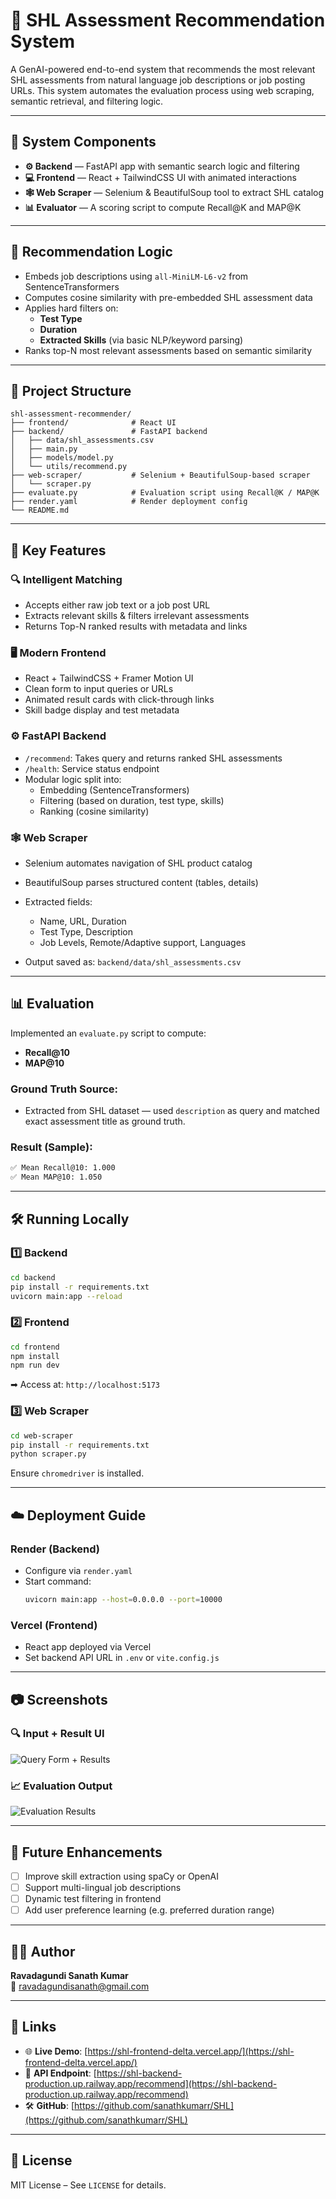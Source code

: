 # 🧠 SHL Assessment Recommendation System

A GenAI-powered end-to-end system that recommends the most relevant SHL assessments from natural language job descriptions or job posting URLs. This system automates the evaluation process using web scraping, semantic retrieval, and filtering logic.

---

## 🧩 System Components

- **⚙ Backend** — FastAPI app with semantic search logic and filtering  
- **💻 Frontend** — React + TailwindCSS UI with animated interactions  
- **🕸 Web Scraper** — Selenium & BeautifulSoup tool to extract SHL catalog  
- **📊 Evaluator** — A scoring script to compute Recall@K and MAP@K

---

## 🧠 Recommendation Logic

- Embeds job descriptions using `all-MiniLM-L6-v2` from SentenceTransformers
- Computes cosine similarity with pre-embedded SHL assessment data
- Applies hard filters on:
  - **Test Type**
  - **Duration**
  - **Extracted Skills** (via basic NLP/keyword parsing)
- Ranks top-N most relevant assessments based on semantic similarity

---

## 📁 Project Structure

```
shl-assessment-recommender/
├── frontend/              # React UI
├── backend/               # FastAPI backend
│   ├── data/shl_assessments.csv
│   ├── main.py
│   ├── models/model.py
│   └── utils/recommend.py
├── web-scraper/           # Selenium + BeautifulSoup-based scraper
│   └── scraper.py
├── evaluate.py            # Evaluation script using Recall@K / MAP@K
├── render.yaml            # Render deployment config
└── README.md
```

---

## 🚀 Key Features

### 🔍 Intelligent Matching

- Accepts either raw job text or a job post URL
- Extracts relevant skills & filters irrelevant assessments
- Returns Top-N ranked results with metadata and links

### 🖥️ Modern Frontend

- React + TailwindCSS + Framer Motion UI
- Clean form to input queries or URLs
- Animated result cards with click-through links
- Skill badge display and test metadata

### ⚙️ FastAPI Backend

- `/recommend`: Takes query and returns ranked SHL assessments
- `/health`: Service status endpoint
- Modular logic split into:
  - Embedding (SentenceTransformers)
  - Filtering (based on duration, test type, skills)
  - Ranking (cosine similarity)

### 🕸️ Web Scraper

- Selenium automates navigation of SHL product catalog
- BeautifulSoup parses structured content (tables, details)
- Extracted fields:
  - Name, URL, Duration
  - Test Type, Description
  - Job Levels, Remote/Adaptive support, Languages

- Output saved as: `backend/data/shl_assessments.csv`

---

## 📊 Evaluation

Implemented an `evaluate.py` script to compute:
- **Recall@10**
- **MAP@10**

### Ground Truth Source:
- Extracted from SHL dataset — used `description` as query and matched exact assessment title as ground truth.

### Result (Sample):
```bash
✅ Mean Recall@10: 1.000
✅ Mean MAP@10: 1.050
```

---

## 🛠️ Running Locally

### 1️⃣ Backend
```bash
cd backend
pip install -r requirements.txt
uvicorn main:app --reload
```

### 2️⃣ Frontend
```bash
cd frontend
npm install
npm run dev
```
➡ Access at: `http://localhost:5173`

### 3️⃣ Web Scraper
```bash
cd web-scraper
pip install -r requirements.txt
python scraper.py
```
Ensure `chromedriver` is installed.

---

## ☁️ Deployment Guide

### Render (Backend)
- Configure via `render.yaml`
- Start command:
  ```bash
  uvicorn main:app --host=0.0.0.0 --port=10000
  ```

### Vercel (Frontend)
- React app deployed via Vercel
- Set backend API URL in `.env` or `vite.config.js`

---

## 📷 Screenshots

### 🔍 Input + Result UI

![Query Form + Results](screenshots/shl3.png)

### 📈 Evaluation Output

![Evaluation Results](screenshots/shl2.png)

---

## 🔧 Future Enhancements

- [ ] Improve skill extraction using spaCy or OpenAI
- [ ] Support multi-lingual job descriptions
- [ ] Dynamic test filtering in frontend
- [ ] Add user preference learning (e.g. preferred duration range)

---

## 🧑‍💻 Author

**Ravadagundi Sanath Kumar**  
📧 [ravadagundisanath@gmail.com](mailto:ravadagundisanath@gmail.com)

---

## 🔗 Links

- 🌐 **Live Demo**: [https://shl-frontend-delta.vercel.app/](https://shl-frontend-delta.vercel.app/)  
- 📡 **API Endpoint**: [https://shl-backend-production.up.railway.app/recommend](https://shl-backend-production.up.railway.app/recommend)  
- 🛠 **GitHub**: [https://github.com/sanathkumarr/SHL](https://github.com/sanathkumarr/SHL)

---

## 📄 License

MIT License – See `LICENSE` for details.
